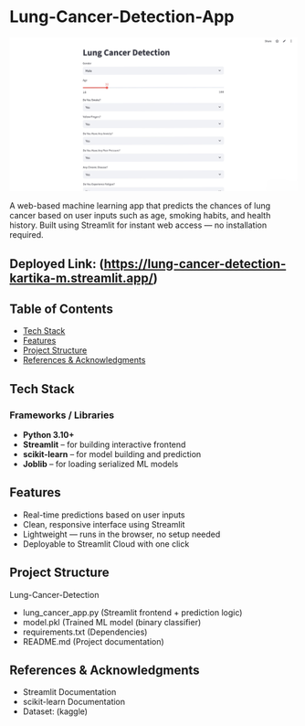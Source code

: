 # Lung-Cancer-Detection-App

<img src="https://github.com/kartika28-ui/Lung-Cancer-Detection-App/blob/main/lung-cancer-detection.jpeg?raw=true" alt="Form Input UI" width="700"/>


A web-based machine learning app that predicts the chances of lung cancer based on user inputs such as age, smoking habits, and health history. Built using Streamlit for instant web access — no installation required.

## Deployed Link: (https://lung-cancer-detection-kartika-m.streamlit.app/)

## Table of Contents

- [Tech Stack](#tech-stack-)
- [Features](#features-)
- [Project Structure](#project-structure-)
- [References & Acknowledgments](#references--acknowledgments-)


## Tech Stack

### Frameworks / Libraries
- **Python 3.10+**
- **Streamlit** – for building interactive frontend
- **scikit-learn** – for model building and prediction
- **Joblib** – for loading serialized ML models


## Features

- Real-time predictions based on user inputs
- Clean, responsive interface using Streamlit
- Lightweight — runs in the browser, no setup needed
- Deployable to Streamlit Cloud with one click

## Project Structure

Lung-Cancer-Detection
- lung_cancer_app.py         (Streamlit frontend + prediction logic)
- model.pkl                (Trained ML model (binary classifier)
- requirements.txt           (Dependencies)
- README.md                  (Project documentation)


## References & Acknowledgments

- Streamlit Documentation
- scikit-learn Documentation
- Dataset: (kaggle)
